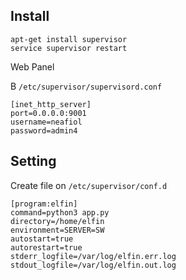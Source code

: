 Install
---

```
apt-get install supervisor
service supervisor restart
```

Web Panel

В `/etc/supervisor/supervisord.conf`

```
[inet_http_server]
port=0.0.0.0:9001
username=neafiol
password=admin4
```

Setting
---
Create file on `/etc/supervisor/conf.d`

```
[program:elfin]
command=python3 app.py
directory=/home/elfin
environment=SERVER=SW
autostart=true
autorestart=true
stderr_logfile=/var/log/elfin.err.log
stdout_logfile=/var/log/elfin.out.log
```